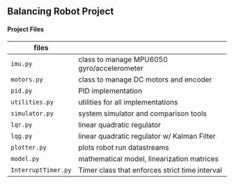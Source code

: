 ## Balancing Robot Project

#### Project Files

| files               |                                                |
| ------------------- | ---------------------------------------------- |
| `imu.py`            | class to manage MPU6050 gyro/accelerometer     |
| `motors.py`         | class to manage DC motors and encoder          |
| `pid.py`            | PID implementation                             |
| `utilities.py`      | utilities for all implementations              |
| `simulator.py`      | system simulator and comparison tools          |
| `lqr.py`            | linear quadratic regulator                     |
| `lqg.py`            | linear quadratic regulator w/ Kalman Filter    |
| `plotter.py`        | plots robot run datastreams                    |
| `model.py`          | mathematical model, linearization matrices     |
| `InterruptTimer.py` | Timer class that enforces strict time interval |

